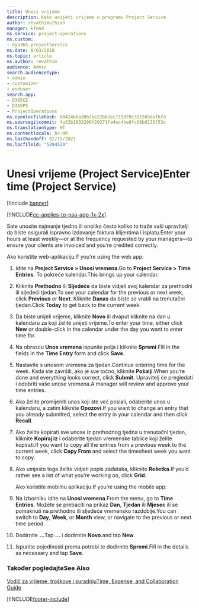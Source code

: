 ```yaml
---
title: Unesi vrijeme
description: Kako unijeti vrijeme u programu Project Service
author: revathimuthiah
manager: kfend
ms.service: project-operations
ms.custom:
- dyn365-projectservice
ms.date: 8/03/2018
ms.topic: article
ms.author: revathim
audience: Admin
search.audienceType:
- admin
- customizer
- enduser
search.app:
- D365CE
- D365PS
- ProjectOperations
ms.openlocfilehash: 68424bba30b2be22bb2ec715d70c361585eef6fd
ms.sourcegitcommit: fa32b1893286f20271fa4ec4be8fc68bd135f53c
ms.translationtype: HT
ms.contentlocale: hr-HR
ms.lasthandoff: 02/15/2021
ms.locfileid: "5284529"
---
```

# <a name="enter-time-project-service"></a><span data-ttu-id="77d93-103">Unesi vrijeme (Project Service)</span><span class="sxs-lookup"><span data-stu-id="77d93-103">Enter time (Project Service)</span></span>

[!include [banner](../includes/psa-now-project-operations.md)]

[!INCLUDE[cc-applies-to-psa-app-1x-2x](../includes/cc-applies-to-psa-app-1x-2x.md)]

<span data-ttu-id="77d93-104">Sate unosite najmanje tjedno ili onoliko često koliko to traže vaši upravitelji da biste osigurali ispravno izdavanje faktura klijentima i isplatu.</span><span class="sxs-lookup"><span data-stu-id="77d93-104">Enter your hours at least weekly—or at the frequency requested by your managers—to ensure your clients are invoiced and you’re credited correctly.</span></span>  
  
 <span data-ttu-id="77d93-105">Ako koristite web-aplikaciju:</span><span class="sxs-lookup"><span data-stu-id="77d93-105">If you’re using the web app:</span></span>  
  
1. <span data-ttu-id="77d93-106">Idite na **Project Service > Unosi vremena**.</span><span class="sxs-lookup"><span data-stu-id="77d93-106">Go to **Project Service > Time Entries**.</span></span> <span data-ttu-id="77d93-107">To pokreće kalendar.</span><span class="sxs-lookup"><span data-stu-id="77d93-107">This brings up your calendar.</span></span>  
  
2. <span data-ttu-id="77d93-108">Kliknite **Prethodno** ili **Sljedeće** da biste vidjeli svoj kalendar za prethodni ili sljedeći tjedan.</span><span class="sxs-lookup"><span data-stu-id="77d93-108">To see your calendar for the previous or next week, click **Previous** or **Next**.</span></span> <span data-ttu-id="77d93-109">Kliknite **Danas** da biste se vratili na trenutačni tjedan.</span><span class="sxs-lookup"><span data-stu-id="77d93-109">Click **Today** to get back to the current week.</span></span>  
  
3. <span data-ttu-id="77d93-110">Da biste unijeli vrijeme, kliknite **Novo** ili dvaput kliknite na dan u kalendaru za koji želite unijeti vrijeme.</span><span class="sxs-lookup"><span data-stu-id="77d93-110">To enter your time, either click **New** or double-click in the calendar under the day you want to enter time for.</span></span>  
  
4. <span data-ttu-id="77d93-111">Na obrascu **Unos vremena** ispunite polja i kliknite **Spremi**.</span><span class="sxs-lookup"><span data-stu-id="77d93-111">Fill in the fields in the **Time Entry** form and click **Save**.</span></span>  
  
5. <span data-ttu-id="77d93-112">Nastavite s unosom vremena za tjedan.</span><span class="sxs-lookup"><span data-stu-id="77d93-112">Continue entering time for the week.</span></span> <span data-ttu-id="77d93-113">Kada ste završili, ako je sve točno, kliknite **Pošalji**.</span><span class="sxs-lookup"><span data-stu-id="77d93-113">When you’re done and everything looks correct, click **Submit**.</span></span> <span data-ttu-id="77d93-114">Upravitelj će pregledati i odobriti vaše unose vremena.</span><span class="sxs-lookup"><span data-stu-id="77d93-114">A manager will review and approve your time entries.</span></span>  
  
6. <span data-ttu-id="77d93-115">Ako želite promijeniti unos koji ste već poslali, odaberite unos u kalendaru, a zatim kliknite **Opozovi**.</span><span class="sxs-lookup"><span data-stu-id="77d93-115">If you want to change an entry that you already submitted, select the entry in your calendar and then click **Recall**.</span></span>  
  
7. <span data-ttu-id="77d93-116">Ako želite kopirati sve unose iz prethodnog tjedna u trenutačni tjedan, kliknite **Kopiraj iz** i odaberite tjedan vremenske tablice koji želite kopirati.</span><span class="sxs-lookup"><span data-stu-id="77d93-116">If you want to copy all the entries from a previous week to the current week, click **Copy From** and select the timesheet week you want to copy.</span></span>  
  
8. <span data-ttu-id="77d93-117">Ako umjesto toga želite vidjeti popis zadataka, kliknite **Rešetka**.</span><span class="sxs-lookup"><span data-stu-id="77d93-117">If you’d rather see a list of what you’re working on, click **Grid**.</span></span>  
  
   <span data-ttu-id="77d93-118">Ako koristite mobilnu aplikaciju:</span><span class="sxs-lookup"><span data-stu-id="77d93-118">If you’re using the mobile app:</span></span>  
  
9. <span data-ttu-id="77d93-119">Na izborniku idite na **Unosi vremena**.</span><span class="sxs-lookup"><span data-stu-id="77d93-119">From the menu, go to **Time Entries**.</span></span>     <span data-ttu-id="77d93-120">Možete se prebaciti na prikaz **Dan**, **Tjedan** ili **Mjesec** ili se pomaknuti na prethodno ili sljedeće vremensko razdoblje.</span><span class="sxs-lookup"><span data-stu-id="77d93-120">You can switch to **Day**, **Week**, or **Month** view, or navigate to the previous or next time period.</span></span>  
  
10. <span data-ttu-id="77d93-121">Dodirnite **...**</span><span class="sxs-lookup"><span data-stu-id="77d93-121">Tap **…**</span></span> <span data-ttu-id="77d93-122">i dodirnite **Novo**.</span><span class="sxs-lookup"><span data-stu-id="77d93-122">and tap **New**.</span></span>  
  
11. <span data-ttu-id="77d93-123">Ispunite pojedinosti prema potrebi te dodirnite **Spremi**.</span><span class="sxs-lookup"><span data-stu-id="77d93-123">Fill in the details as necessary and tap **Save**.</span></span>  
  
### <a name="see-also"></a><span data-ttu-id="77d93-124">Također pogledajte</span><span class="sxs-lookup"><span data-stu-id="77d93-124">See Also</span></span>  
 [<span data-ttu-id="77d93-125">Vodič za vrijeme, troškove i suradnju</span><span class="sxs-lookup"><span data-stu-id="77d93-125">Time, Expense, and Collaboration Guide</span></span>](../psa/time-expense-collaboration-guide.md)


[!INCLUDE[footer-include](../includes/footer-banner.md)]
